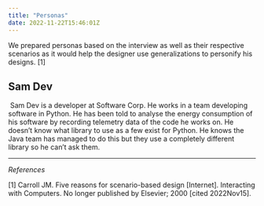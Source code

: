 ```yaml
---
title: "Personas"
date: 2022-11-22T15:46:01Z
---
```


We prepared personas based on the interview as well as their respective scenarios as it would help the designer use generalizations to personify his designs. [1]

## Sam Dev

​
Sam Dev is a developer at Software Corp.
He works in a team developing software in Python. He has been told to analyse the energy consumption of his software by recording telemetry data of the code he works on. He doesn’t know what library to use as a few exist for Python. He knows the Java team has managed to do this but they use a completely different library so he can’t ask them.



***
*References*


[1] Carroll JM. Five reasons for scenario-based  design [Internet]. Interacting with Computers. No longer published by Elsevier; 2000 [cited 2022Nov15].